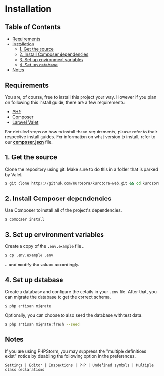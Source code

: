 # Installation

## Table of Contents
* [Requirements](#requirements)
* [Installation](#1-get-the-source)
    * [1. Get the source](#1-get-the-source)
    * [2. Install Composer dependencies](#2-install-composer-dependencies)
    * [3. Set up environment variables](#3-set-up-environment-variables)
    * [4. Set up database](#4-set-up-database)
* [Notes](#notes)

## Requirements

You are, of course, free to install this project your way. However if you plan on following this install guide, there are a few requirements:

*   [PHP](https://www.php.net/)
*   [Composer](https://getcomposer.org/)
*   [Laravel Valet](https://github.com/laravel/valet)

For detailed steps on how to install these requirements, please refer to their respective install guides. For information on what version to install, refer to our **[composer.json](composer.json)** file. 

## 1. Get the source
Clone the repository using git. Make sure to do this in a folder that is parked by Valet.  
```bash
$ git clone https://github.com/Kurozora/kurozora-web.git && cd kurozora-web
``` 

## 2. Install Composer dependencies
Use Composer to install all of the project's dependencies.
```bash
$ composer install
```

## 3. Set up environment variables
Create a copy of the `.env.example` file ..
```bash
$ cp .env.example .env
```
.. and modify the values accordingly.

## 4. Set up database
Create a database and configure the details in your `.env` file. After that, you can migrate the database to get the correct schema.
```bash
$ php artisan migrate
```
Optionally, you can choose to also seed the database with test data.
```bash
$ php artisan migrate:fresh --seed
```

## Notes
If you are using PHPStorm, you may suppress the "multiple definitions exist" notice by disabling the following option in the preferences.
```text
Settings | Editor | Inspections | PHP | Undefined symbols | Multiple class declarations 
```
